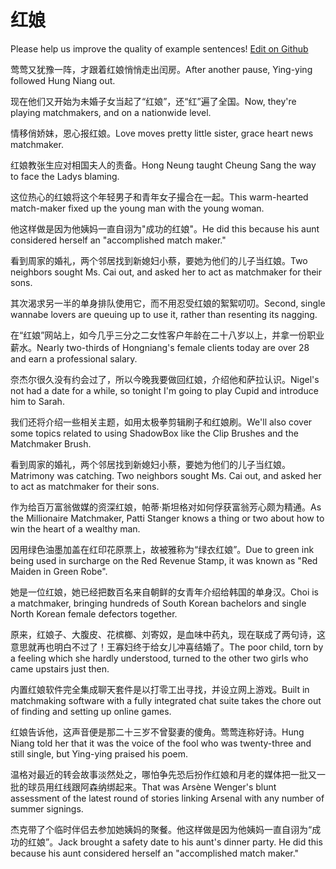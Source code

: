 # 红娘

Please help us improve the quality of example sentences! [Edit on Github](https://github.com/jiyushe/jiyu-example-sentence-source/blob/main/chinese/hongniang.md)

<p><span class="chinese">莺莺又犹豫一阵，才跟着红娘悄悄走出闰房。</span><span class="english">After another pause, Ying-ying followed Hung Niang out.</span></p>

<p><span class="chinese">现在他们又开始为未婚子女当起了“红娘”，还“红”遍了全国。</span><span class="english">Now, they're playing matchmakers, and on a nationwide level.</span></p>

<p><span class="chinese">情移俏娇妹，恩心报红娘。</span><span class="english">Love moves pretty little sister, grace heart news matchmaker.</span></p>

<p><span class="chinese">红娘教张生应对相国夫人的责备。</span><span class="english">Hong Neung taught Cheung Sang the way to face the Ladys blaming.</span></p>

<p><span class="chinese">这位热心的红娘将这个年轻男子和青年女子撮合在一起。</span><span class="english">This warm-hearted match-maker fixed up the young man with the young woman.</span></p>

<p><span class="chinese">他这样做是因为他姨妈一直自诩为"成功的红娘"。</span><span class="english">He did this because his aunt considered herself an "accomplished match maker."</span></p>

<p><span class="chinese">看到周家的婚礼，两个邻居找到新媳妇小蔡，要她为他们的儿子当红娘。</span><span class="english">Two neighbors sought Ms. Cai out, and asked her to act as matchmaker for their sons.</span></p>

<p><span class="chinese">其次渴求另一半的单身排队使用它，而不用忍受红娘的絮絮叨叨。</span><span class="english">Second, single wannabe lovers are queuing up to use it, rather than resenting its nagging.</span></p>

<p><span class="chinese">在“红娘”网站上，如今几乎三分之二女性客户年龄在二十八岁以上，并拿一份职业薪水。</span><span class="english">Nearly two-thirds of Hongniang's female clients today are over 28 and earn a professional salary.</span></p>

<p><span class="chinese">奈杰尔很久没有约会过了，所以今晚我要做回红娘，介绍他和萨拉认识。</span><span class="english">Nigel's not had a date for a while, so tonight I'm going to play Cupid and introduce him to Sarah.</span></p>

<p><span class="chinese">我们还将介绍一些相关主题，如用太极拳剪辑刷子和红娘刷。</span><span class="english">We'll also cover some topics related to using ShadowBox like the Clip Brushes and the Matchmaker Brush.</span></p>

<p><span class="chinese">看到周家的婚礼，两个邻居找到新媳妇小蔡，要她为他们的儿子当红娘。</span><span class="english">Matrimony was catching. Two neighbors sought Ms. Cai out, and asked her to act as matchmaker for their sons.</span></p>

<p><span class="chinese">作为给百万富翁做媒的资深红娘，帕蒂·斯坦格对如何俘获富翁芳心颇为精通。</span><span class="english">As the Millionaire Matchmaker, Patti Stanger knows a thing or two about how to win the heart of a wealthy man.</span></p>

<p><span class="chinese">因用绿色油墨加盖在红印花原票上，故被雅称为“绿衣红娘”。</span><span class="english">Due to green ink being used in surcharge on the Red Revenue Stamp, it was known as "Red Maiden in Green Robe".</span></p>

<p><span class="chinese">她是一位红娘，她已经把数百名来自朝鲜的女青年介绍给韩国的单身汉。</span><span class="english">Choi is a matchmaker, bringing hundreds of South Korean bachelors and single North Korean female defectors together.</span></p>

<p><span class="chinese">原来，红娘子、大腹皮、花槟榔、刘寄奴，是血味中药丸，现在联成了两句诗，这意思就再也明白不过了！王寡妇终于给女儿冲喜结婚了。</span><span class="english">The poor child, torn by a feeling which she hardly understood, turned to the other two girls who came upstairs just then.</span></p>

<p><span class="chinese">内置红娘软件完全集成聊天套件是以打零工出寻找，并设立网上游戏。</span><span class="english">Built in matchmaking software with a fully integrated chat suite takes the chore out of finding and setting up online games.</span></p>

<p><span class="chinese">红娘告诉他，这声音便是那二十三岁不曾娶妻的傻角。莺莺连称好诗。</span><span class="english">Hung Niang told her that it was the voice of the fool who was twenty-three and still single, but Ying-ying praised his poem.</span></p>

<p><span class="chinese">温格对最近的转会故事淡然处之，哪怕争先恐后扮作红娘和月老的媒体把一批又一批的球员用红线跟阿森纳绑起来。</span><span class="english">That was Arsène Wenger's blunt assessment of the latest round of stories linking Arsenal with any number of summer signings.</span></p>

<p><span class="chinese">杰克带了个临时伴侣去参加她姨妈的聚餐。他这样做是因为他姨妈一直自诩为“成功的红娘”。</span><span class="english">Jack brought a safety date to his aunt's dinner party. He did this because his aunt considered herself an "accomplished match maker."</span></p>

